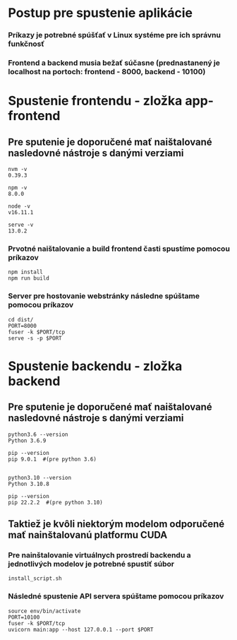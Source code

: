 # Postup pre spustenie aplikácie
### Príkazy je potrebné spúšťať v Linux systéme pre ich správnu funkčnosť
### Frontend a backend musia bežať súčasne (prednastanený je localhost na portoch: frontend - 8000, backend - 10100) 

# Spustenie frontendu - zložka app-frontend

## Pre sputenie je doporučené mať naištalované nasledovné nástroje s danými verziami
```
nvm -v
0.39.3

npm -v
8.0.0

node -v
v16.11.1

serve -v
13.0.2

```

### Prvotné naištalovanie a build frontend časti spustíme pomocou príkazov
```
npm install
npm run build
```

### Server pre hostovanie webstránky následne spúštame pomocou príkazov
```
cd dist/
PORT=8000
fuser -k $PORT/tcp
serve -s -p $PORT
```

# Spustenie backendu - zložka backend

## Pre sputenie je doporučené mať naištalované nasledovné nástroje s danými verziami
```
python3.6 --version
Python 3.6.9

pip --version                                           
pip 9.0.1  #(pre python 3.6)


python3.10 --version
Python 3.10.8

pip --version 
pip 22.2.2  #(pre python 3.10)
```

## Taktiež je kvôli niektorým modelom odporučené mať nainštalovanú platformu CUDA

### Pre nainštalovanie virtuálnych prostredí backendu a jednotlivých modelov je potrebné spustiť súbor
```
install_script.sh
```

### Následné spustenie API servera spúštame pomocou príkazov
```
source env/bin/activate
PORT=10100
fuser -k $PORT/tcp
uvicorn main:app --host 127.0.0.1 --port $PORT 
```
